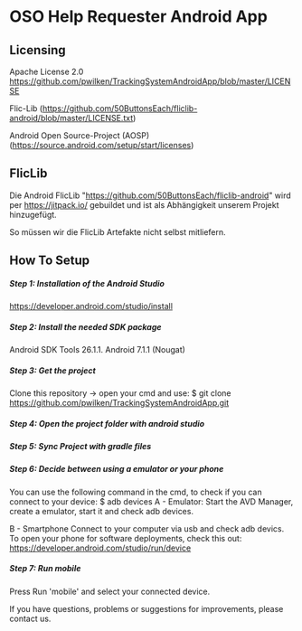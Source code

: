 # OSO Help Requester Android App

## Licensing
Apache License 2.0 https://github.com/pwilken/TrackingSystemAndroidApp/blob/master/LICENSE

Flic-Lib (https://github.com/50ButtonsEach/fliclib-android/blob/master/LICENSE.txt)

Android Open Source-Project (AOSP) (https://source.android.com/setup/start/licenses)

## FlicLib

Die Android FlicLib "https://github.com/50ButtonsEach/fliclib-android" wird per https://jitpack.io/ gebuildet und ist als Abhängigkeit unserem Projekt hinzugefügt.

So müssen wir die FlicLib Artefakte nicht selbst mitliefern.

## How To Setup
##### Step 1: Installation of the Android Studio 
https://developer.android.com/studio/install

##### Step 2: Install the needed SDK package
Android SDK Tools 26.1.1.
Android 7.1.1 (Nougat)

##### Step 3: Get the project
Clone this repository -> open your cmd and use: $ git clone https://github.com/pwilken/TrackingSystemAndroidApp.git

##### Step 4: Open the project folder with android studio
 
##### Step 5: Sync Project with gradle files
 
##### Step 6: Decide between using a emulator or your phone
You can use the following command in the cmd, to check if you can connect to your device: $ adb devices 
A - Emulator: Start the AVD Manager, create a emulator, start it and check adb devices.

B - Smartphone Connect to your computer via usb and check adb devics.
To open your phone for software deployments, check this out: https://developer.android.com/studio/run/device

##### Step 7: Run mobile
Press Run 'mobile' and select your connected device. 

If you have questions, problems or suggestions for improvements, please contact us.
